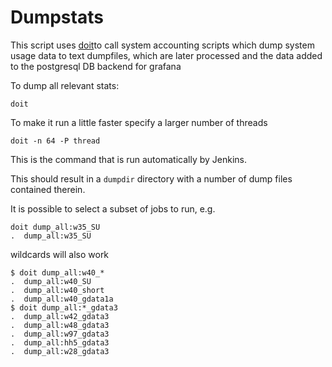 # Dumpstats

This script uses [doit](https://pydoit.org])to call system accounting scripts
which dump system usage data to text dumpfiles, which are later processed and
the data added to the postgresql DB backend for grafana

To dump all relevant stats:
```
doit
```

To make it run a little faster specify a larger number of threads
```
doit -n 64 -P thread
```
This is the command that is run automatically by Jenkins.

This should result in a `dumpdir` directory with a number of dump files 
contained therein.

It is possible to select a subset of jobs to run, e.g.
```
doit dump_all:w35_SU
.  dump_all:w35_SU
```
wildcards will also work
```
$ doit dump_all:w40_*
.  dump_all:w40_SU
.  dump_all:w40_short
.  dump_all:w40_gdata1a
$ doit dump_all:*_gdata3
.  dump_all:w42_gdata3
.  dump_all:w48_gdata3
.  dump_all:w97_gdata3
.  dump_all:hh5_gdata3
.  dump_all:w28_gdata3
```
